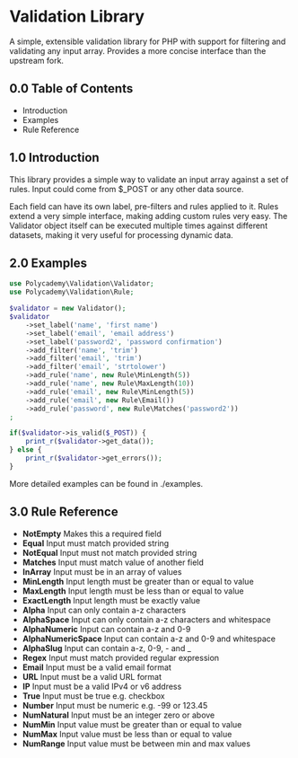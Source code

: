Validation Library
==================

A simple, extensible validation library for PHP with support
for filtering and validating any input array. Provides a more concise
interface than the upstream fork.

0.0 Table of Contents
---------------------

* Introduction
* Examples
* Rule Reference


1.0 Introduction
----------------

This library provides a simple way to validate an input
array against a set of rules. Input could come from $_POST
or any other data source.

Each field can have its own label, pre-filters and rules
applied to it. Rules extend a very simple interface, making
adding custom rules very easy. The Validator object itself
can be executed multiple times against different datasets,
making it very useful for processing dynamic data.


2.0 Examples
------------

```php
use Polycademy\Validation\Validator;
use Polycademy\Validation\Rule;

$validator = new Validator();
$validator
	->set_label('name', 'first name')
	->set_label('email', 'email address')
	->set_label('password2', 'password confirmation')
	->add_filter('name', 'trim')
	->add_filter('email', 'trim')
	->add_filter('email', 'strtolower')
	->add_rule('name', new Rule\MinLength(5))
	->add_rule('name', new Rule\MaxLength(10))
	->add_rule('email', new Rule\MinLength(5))
	->add_rule('email', new Rule\Email())
	->add_rule('password', new Rule\Matches('password2'))
;

if($validator->is_valid($_POST)) {
	print_r($validator->get_data());
} else {
	print_r($validator->get_errors());
}
```

More detailed examples can be found in ./examples.


3.0 Rule Reference
------------------

* **NotEmpty** Makes this a required field
* **Equal** Input must match provided string
* **NotEqual** Input must not match provided string
* **Matches** Input must match value of another field
* **InArray** Input must be in an array of values
* **MinLength** Input length must be greater than or equal to value
* **MaxLength** Input length must be less  than or equal to value
* **ExactLength** Input length must be exactly value
* **Alpha** Input can only contain a-z characters
* **AlphaSpace** Input can only contain a-z characters and whitespace
* **AlphaNumeric** Input can contain a-z and 0-9
* **AlphaNumericSpace** Input can contain a-z and 0-9 and whitespace
* **AlphaSlug** Input can contain a-z, 0-9, - and _
* **Regex** Input must match provided regular expression
* **Email** Input must be a valid email format
* **URL** Input must be a valid URL format
* **IP** Input must be a valid IPv4 or v6 address
* **True** Input must be true e.g. checkbox
* **Number** Input must be numeric e.g. -99 or 123.45
* **NumNatural** Input must be an integer zero or above
* **NumMin** Input value must be greater than or equal to value
* **NumMax** Input value must be less than or equal to value
* **NumRange** Input value must be between min and max values